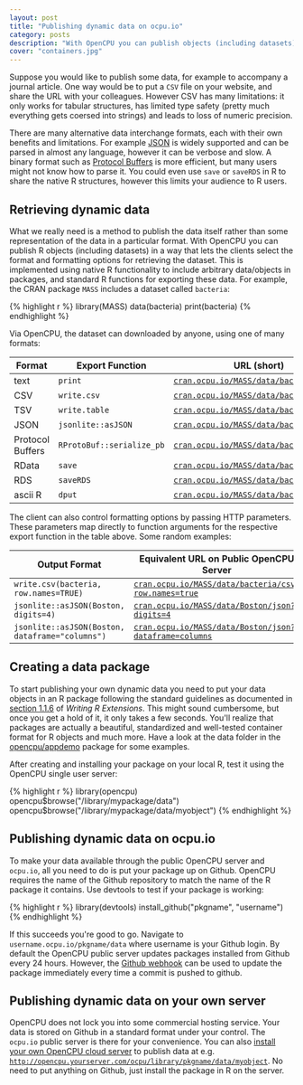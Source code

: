 ```yaml
---
layout: post
title: "Publishing dynamic data on ocpu.io"
category: posts
description: "With OpenCPU you can publish objects (including datasets) in a way that lets the clients select the format and formatting options for retrieving the dataset."
cover: "containers.jpg"
---
```


Suppose you would like to publish some data, for example to accompany a journal article. One way would be to put a <code>CSV</code> file on your website, and share the URL with your colleagues. However CSV has many limitations: it only works for tabular structures, has limited type safety (pretty much everything gets coersed into strings) and leads to loss of numeric precision. 

There are many alternative data interchange formats, each with their own benefits and limitations. For example <a href="http://cran.r-project.org/web/packages/jsonlite/vignettes/json-mapping.pdf">JSON</a> is widely supported and can be parsed in almost any language, however it can be verbose and slow. A binary format such as <a href="http://arxiv.org/abs/1401.7372">Protocol Buffers</a> is more efficient, but many users might not know how to parse it. You could even use <code>save</code> or <code>saveRDS</code> in R to share the native R structures, however this limits your audience to R users. 

## Retrieving dynamic data

What we really need is a method to publish the data itself rather than some representation of the data in a particular format. With OpenCPU you can publish R <emph>objects</emph> (including datasets) in a way that lets the clients select the format and formatting options for retrieving the dataset. This is implemented using native R functionality to include arbitrary data/objects in packages, and standard R functions for exporting these data. For example, the CRAN package <code>MASS</code> includes a dataset called <code>bacteria</code>:

{% highlight r %}
library(MASS)
data(bacteria)
print(bacteria)
{% endhighlight %} 

Via OpenCPU, the dataset can downloaded by anyone, using one of many formats:

<table class="table table-hover table-bordered">
  <thead>
    <tr>
      <th>Format</th>
      <th>Export Function</th>
      <th>URL (short)</th>
    </tr>
  </thead>
  <tbody>      
    <tr>
      <td>text</td>
      <td><code>print</code></td>
      <td><a href="https://cran.ocpu.io/MASS/data/bacteria/print"><code>cran.ocpu.io/MASS/data/bacteria/print</code></a></td>
    </tr>
    <tr>
      <td>CSV</td>
      <td><code>write.csv</code></td>
      <td><a href="https://cran.ocpu.io/MASS/data/bacteria/csv"><code>cran.ocpu.io/MASS/data/bacteria/csv</code></a></td>
    </tr>
    <tr>
      <td>TSV</td>
      <td><code>write.table</code></td>
      <td><a href="https://cran.ocpu.io/MASS/data/bacteria/tab"><code>cran.ocpu.io/MASS/data/bacteria/tab</code></a></td>
    </tr>
    <tr>
      <td>JSON</td>
      <td><code>jsonlite::asJSON</code></td>
      <td><a href="https://cran.ocpu.io/MASS/data/bacteria/json"><code>cran.ocpu.io/MASS/data/bacteria/json</code></a></td>
    </tr> 
    <tr>
      <td>Protocol Buffers</td>
      <td><code>RProtoBuf::serialize_pb</code></td>
      <td><a href="https://cran.ocpu.io/MASS/data/bacteria/pb"><code>cran.ocpu.io/MASS/data/bacteria/pb</code></a></td>
    </tr> 
    <tr>
      <td>RData</td>
      <td><code>save</code></td>
      <td><a href="https://cran.ocpu.io/MASS/data/bacteria/rda"><code>cran.ocpu.io/MASS/data/bacteria/rda</code></a></td>
    </tr> 
    <tr>
      <td>RDS</td>
      <td><code>saveRDS</code></td>
      <td><a href="https://cran.ocpu.io/MASS/data/bacteria/rds"><code>cran.ocpu.io/MASS/data/bacteria/rds</code></a></td>
    </tr>    
    <tr>
      <td>ascii R</td>
      <td><code>dput</code></td>
      <td><a href="https://cran.ocpu.io/MASS/data/bacteria/ascii"><code>cran.ocpu.io/MASS/data/bacteria/ascii</code></a></td>
    </tr>              
  </tbody>
</table>

The client can also control formatting options by passing HTTP parameters. These parameters map directly to function arguments for the respective export function in the table above. Some random examples:

<table class="table table-hover table-bordered">
  <thead>
    <tr>
      <th>Output Format</th>
      <th>Equivalent URL on Public OpenCPU Server</th>
    </tr>
  </thead>
  <tbody>      
    <tr>
      <td><code>write.csv(bacteria, row.names=TRUE)</code></td>
      <td><a href="https://cran.ocpu.io/MASS/data/bacteria/csv?row.names=true"><code>cran.ocpu.io/MASS/data/bacteria/csv?row.names=true</code></a></td>
    </tr>
    <tr>
    <tr>
      <td><code>jsonlite::asJSON(Boston, digits=4)</code></td>
      <td><a href="https://cran.ocpu.io/MASS/data/Boston/json?digits=4"><code>cran.ocpu.io/MASS/data/Boston/json?digits=4</code></a></td>
    </tr>
    <tr>
   <tr>
      <td><code>jsonlite::asJSON(Boston, dataframe="columns")</code></td>
      <td><a href="https://cran.ocpu.io/MASS/data/Boston/json?dataframe=columns&digits=4"><code>cran.ocpu.io/MASS/data/Boston/json?dataframe=columns</code></a></td>
    </tr> 
  </tbody>
</table>

## Creating a data package

To start publishing your own dynamic data you need to put your data objects in an R package following the standard guidelines as documented in <a href="http://cran.r-project.org/doc/manuals/R-exts.html#Data-in-packages">section 1.1.6</a> of <i>Writing R Extensions</i>. This might sound cumbersome, but once you get a hold of it, it only takes a few seconds. You'll realize that packages are actually a beautiful, standardized and well-tested container format for R objects and much more. Have a look at the data folder in the <a href="https://github.com/opencpu/appdemo">opencpu/appdemo</a> package for some examples. 

After creating and installing your package on your local R, test it using the OpenCPU single user server: 

{% highlight r %}
library(opencpu)
opencpu$browse("/library/mypackage/data")
opencpu$browse("/library/mypackage/data/myobject")
{% endhighlight %} 

## Publishing dynamic data on ocpu.io

To make your data available through the public OpenCPU server and <code>ocpu.io</code>, all you need to do is put your package up on Github. OpenCPU requires the name of the Github repository to match the name of the R package it contains. Use devtools to test if your package is working:

{% highlight r %}
library(devtools)
install_github("pkgname", "username")
{% endhighlight %}

If this succeeds you're good to go. Navigate to <code>username.ocpu.io/pkgname/data</code> where username is your Github login. By default the OpenCPU public server updates packages installed from Github every 24 hours. However, the <a href="../../api.html#api-ci">Github webhook</a> can be used to update the package immediately every time a commit is pushed to github.

## Publishing dynamic data on your own server

OpenCPU does not lock you into some commercial hosting service. Your data is stored on Github in a standard format under your control. The <code>ocpu.io</code> public server is there for your convenience. You can also <a href="../../download.html">install your own OpenCPU cloud server</a> to publish data at e.g. <code>http://opencpu.yourserver.com/ocpu/library/pkgname/data/myobject</code>. No need to put anything on Github, just install the package in R on the server.




